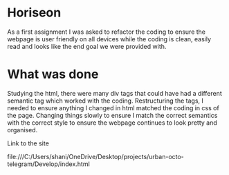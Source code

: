 # Horiseon 
As a first assignment I was asked to refactor the coding to ensure the webpage is user friendly on all devices while the coding is clean, easily read and looks like the end goal we were provided with.

# What was done
Studying the html, there were many div tags that could have had a different semantic tag which worked with the coding. Restructuring the tags, I needed to ensure anything I changed in html matched the coding in css of the page. Changing things slowly to ensure I match the correct semantics with the correct style to ensure the webpage continues to look pretty and organised. 

Link to the site 

file:///C:/Users/shani/OneDrive/Desktop/projects/urban-octo-telegram/Develop/index.html

